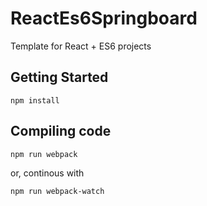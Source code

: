 # ReactEs6Springboard
Template for React + ES6 projects

## Getting Started 

```
npm install
```

## Compiling code

```
npm run webpack
```
or, continous with
```
npm run webpack-watch
```
